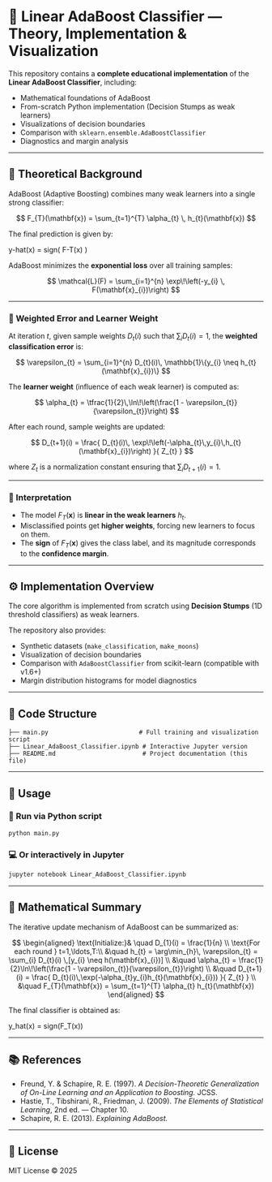 # 🧠 Linear AdaBoost Classifier — Theory, Implementation & Visualization

This repository contains a **complete educational implementation** of the **Linear AdaBoost Classifier**, including:

- Mathematical foundations of AdaBoost  
- From-scratch Python implementation (Decision Stumps as weak learners)  
- Visualizations of decision boundaries  
- Comparison with `sklearn.ensemble.AdaBoostClassifier`  
- Diagnostics and margin analysis  

---

## 📘 Theoretical Background

AdaBoost (Adaptive Boosting) combines many weak learners into a single strong classifier:

$$
F_{T}(\mathbf{x}) = \sum_{t=1}^{T} \alpha_{t} \, h_{t}(\mathbf{x})
$$

The final prediction is given by:

y-hat(x) = sign( F-T(x) )

AdaBoost minimizes the **exponential loss** over all training samples:

$$
\mathcal{L}(F) = \sum_{i=1}^{n} \exp\!\left(-y_{i} \, F(\mathbf{x}_{i})\right)
$$

---

### 🔹 Weighted Error and Learner Weight

At iteration $t$, given sample weights $D_{t}(i)$ such that $\sum_{i} D_{t}(i) = 1$, the **weighted classification error** is:

$$
\varepsilon_{t} = \sum_{i=1}^{n} D_{t}(i)\, \mathbb{1}\{y_{i} \neq h_{t}(\mathbf{x}_{i})\}
$$

The **learner weight** (influence of each weak learner) is computed as:

$$
\alpha_{t} = \tfrac{1}{2}\,\ln\!\left(\frac{1 - \varepsilon_{t}}{\varepsilon_{t}}\right)
$$

After each round, sample weights are updated:

$$
D_{t+1}(i) = \frac{ D_{t}(i)\, \exp\!\left(-\alpha_{t}\,y_{i}\,h_{t}(\mathbf{x}_{i})\right) }{ Z_{t} }
$$

where $Z_{t}$ is a normalization constant ensuring that $\sum_{i} D_{t+1}(i) = 1$.

---

### 🔹 Interpretation

- The model $F_{T}(\mathbf{x})$ is **linear in the weak learners** $h_{t}$.  
- Misclassified points get **higher weights**, forcing new learners to focus on them.  
- The **sign** of $F_{T}(\mathbf{x})$ gives the class label, and its magnitude corresponds to the **confidence margin**.  

---

## ⚙️ Implementation Overview

The core algorithm is implemented from scratch using **Decision Stumps** (1D threshold classifiers) as weak learners.

The repository also provides:

- Synthetic datasets (`make_classification`, `make_moons`)  
- Visualization of decision boundaries  
- Comparison with `AdaBoostClassifier` from scikit-learn (compatible with v1.6+)  
- Margin distribution histograms for model diagnostics  

---

## 🧩 Code Structure

```
├── main.py                         # Full training and visualization script
├── Linear_AdaBoost_Classifier.ipynb # Interactive Jupyter version
├── README.md                        # Project documentation (this file)
```

---

## 🧠 Usage

### 🔧 Run via Python script

```bash
python main.py
```

### 💻 Or interactively in Jupyter

```bash
jupyter notebook Linear_AdaBoost_Classifier.ipynb
```

---

## 🧮 Mathematical Summary

The iterative update mechanism of AdaBoost can be summarized as:

$$
\begin{aligned}
\text{Initialize:}& \quad D_{1}(i) = \frac{1}{n} \\
\text{For each round } t=1,\ldots,T:\\
&\quad h_{t} = \arg\min_{h}\, \varepsilon_{t} = \sum_{i} D_{t}(i) \,[y_{i} \neq h(\mathbf{x}_{i})] \\
&\quad \alpha_{t} = \frac{1}{2}\ln\!\left(\frac{1 - \varepsilon_{t}}{\varepsilon_{t}}\right) \\
&\quad D_{t+1}(i) = \frac{ D_{t}(i)\,\exp(-\alpha_{t}y_{i}h_{t}(\mathbf{x}_{i})) }{ Z_{t} } \\
&\quad F_{T}(\mathbf{x}) = \sum_{t=1}^{T} \alpha_{t} h_{t}(\mathbf{x})
\end{aligned}
$$

The final classifier is obtained as:

y_hat(x) = sign(F_T(x))

---

## 📚 References

- Freund, Y. & Schapire, R. E. (1997). *A Decision-Theoretic Generalization of On-Line Learning and an Application to Boosting.* JCSS.  
- Hastie, T., Tibshirani, R., Friedman, J. (2009). *The Elements of Statistical Learning*, 2nd ed. — Chapter 10.  
- Schapire, R. E. (2013). *Explaining AdaBoost.*

---

## 🧩 License

MIT License © 2025
